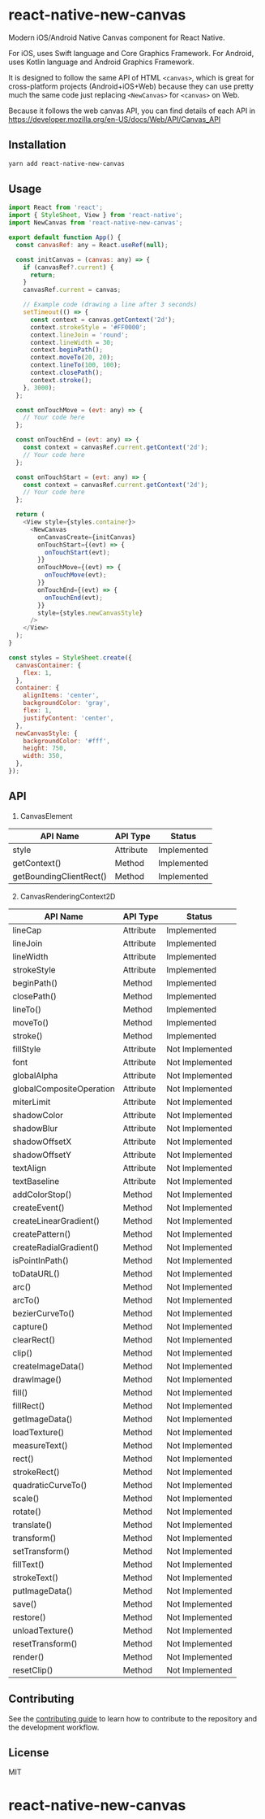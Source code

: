 # react-native-new-canvas

Modern iOS/Android Native Canvas component for React Native.

For iOS, uses Swift language and Core Graphics Framework.
For Android, uses Kotlin language and Android Graphics Framework.

It is designed to follow the same API of HTML ```<canvas>```, which is great for cross-platform projects (Android+iOS+Web) because they can use pretty much the same code just replacing ```<NewCanvas>``` for ```<canvas>``` on Web.

Because it follows the web canvas API, you can find details of each API in https://developer.mozilla.org/en-US/docs/Web/API/Canvas_API

## Installation

```sh
yarn add react-native-new-canvas
```

## Usage

```js
import React from 'react';
import { StyleSheet, View } from 'react-native';
import NewCanvas from 'react-native-new-canvas';

export default function App() {
  const canvasRef: any = React.useRef(null);

  const initCanvas = (canvas: any) => {
    if (canvasRef?.current) {
      return;
    }
    canvasRef.current = canvas;

    // Example code (drawing a line after 3 seconds)
    setTimeout(() => {
      const context = canvas.getContext('2d');
      context.strokeStyle = '#FF0000';
      context.lineJoin = 'round';
      context.lineWidth = 30;
      context.beginPath();
      context.moveTo(20, 20);
      context.lineTo(100, 100);
      context.closePath();
      context.stroke();
    }, 3000);
  };

  const onTouchMove = (evt: any) => {
    // Your code here
  };

  const onTouchEnd = (evt: any) => {
    const context = canvasRef.current.getContext('2d');
    // Your code here
  };

  const onTouchStart = (evt: any) => {
    const context = canvasRef.current.getContext('2d');
    // Your code here
  };

  return (
    <View style={styles.container}>
      <NewCanvas
        onCanvasCreate={initCanvas}
        onTouchStart={(evt) => {
          onTouchStart(evt);
        }}
        onTouchMove={(evt) => {
          onTouchMove(evt);
        }}
        onTouchEnd={(evt) => {
          onTouchEnd(evt);
        }}
        style={styles.newCanvasStyle}
      />
    </View>
  );
}

const styles = StyleSheet.create({
  canvasContainer: {
    flex: 1,
  },
  container: {
    alignItems: 'center',
    backgroundColor: 'gray',
    flex: 1,
    justifyContent: 'center',
  },
  newCanvasStyle: {
    backgroundColor: '#fff',
    height: 750,
    width: 350,
  },
});
```

## API

1. CanvasElement

| API Name                 | API Type  | Status          |
| ------------------------ | --------- | --------------- |
| style                    | Attribute | Implemented     |
| getContext()             | Method    | Implemented     |
| getBoundingClientRect()  | Method    | Implemented     |

2. CanvasRenderingContext2D

| API Name                 | API Type  | Status          |
| ------------------------ | --------- | --------------- |
| lineCap                  | Attribute | Implemented     |
| lineJoin                 | Attribute | Implemented     |
| lineWidth                | Attribute | Implemented     |
| strokeStyle              | Attribute | Implemented     |
| beginPath()              | Method    | Implemented     |
| closePath()              | Method    | Implemented     |
| lineTo()                 | Method    | Implemented     |
| moveTo()                 | Method    | Implemented     |
| stroke()                 | Method    | Implemented     |
| fillStyle                | Attribute | Not Implemented |
| font                     | Attribute | Not Implemented |
| globalAlpha              | Attribute | Not Implemented |
| globalCompositeOperation | Attribute | Not Implemented |
| miterLimit               | Attribute | Not Implemented |
| shadowColor              | Attribute | Not Implemented |
| shadowBlur               | Attribute | Not Implemented |
| shadowOffsetX            | Attribute | Not Implemented |
| shadowOffsetY            | Attribute | Not Implemented |
| textAlign                | Attribute | Not Implemented |
| textBaseline             | Attribute | Not Implemented |
| addColorStop()           | Method    | Not Implemented |
| createEvent()            | Method    | Not Implemented |
| createLinearGradient()   | Method    | Not Implemented |
| createPattern()          | Method    | Not Implemented |
| createRadialGradient()   | Method    | Not Implemented |
| isPointInPath()          | Method    | Not Implemented |
| toDataURL()              | Method    | Not Implemented |
| arc()                    | Method    | Not Implemented |
| arcTo()                  | Method    | Not Implemented |
| bezierCurveTo()          | Method    | Not Implemented |
| capture()                | Method    | Not Implemented |
| clearRect()              | Method    | Not Implemented |
| clip()                   | Method    | Not Implemented |
| createImageData()        | Method    | Not Implemented |
| drawImage()              | Method    | Not Implemented |
| fill()                   | Method    | Not Implemented |
| fillRect()               | Method    | Not Implemented |
| getImageData()           | Method    | Not Implemented |
| loadTexture()            | Method    | Not Implemented |
| measureText()            | Method    | Not Implemented |
| rect()                   | Method    | Not Implemented |
| strokeRect()             | Method    | Not Implemented |
| quadraticCurveTo()       | Method    | Not Implemented |
| scale()                  | Method    | Not Implemented |
| rotate()                 | Method    | Not Implemented |
| translate()              | Method    | Not Implemented |
| transform()              | Method    | Not Implemented |
| setTransform()           | Method    | Not Implemented |
| fillText()               | Method    | Not Implemented |
| strokeText()             | Method    | Not Implemented |
| putImageData()           | Method    | Not Implemented |
| save()                   | Method    | Not Implemented |
| restore()                | Method    | Not Implemented |
| unloadTexture()          | Method    | Not Implemented |
| resetTransform()         | Method    | Not Implemented |
| render()                 | Method    | Not Implemented |
| resetClip()              | Method    | Not Implemented |

## Contributing

See the [contributing guide](CONTRIBUTING.md) to learn how to contribute to the repository and the development workflow.

## License

MIT

# react-native-new-canvas
